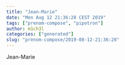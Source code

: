 ```yaml
---
title: "Jean-Marie"
date: "Mon Aug 12 21:36:28 CEST 2019"
tags: ["prenom-compose", "pipotron"]
author: m1ch3l
categories: ["generated"]
slug: "prenom-compose/2019-08-12-21:36:28"
---
```


Jean-Marie
